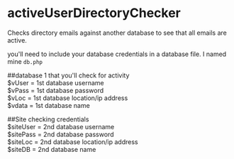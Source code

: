 # activeUserDirectoryChecker
Checks directory emails against another database to see that all emails are active.

you'll need to include your database credentials in a database file. I named mine ```db.php```

##database 1 that you'll check for activity<br>
$vUser = 1st database username<br>
$vPass = 1st database password<br>
$vLoc = 1st database location/ip address<br>
$vdata = 1st database name<br>

##Site checking credentials<br>
$siteUser = 2nd database username<br>
$sitePass = 2nd database password<br>
$siteLoc = 2nd database location/ip address<br>
$siteDB = 2nd database name<br>
